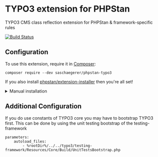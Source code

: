 # TYPO3 extension for PHPStan

TYPO3 CMS class reflection extension for PHPStan &amp; framework-specific rules

[![Build Status](https://travis-ci.org/sascha-egerer/phpstan-typo3.svg?branch=master)](https://travis-ci.org/sascha-egerer/phpstan-typo3)

## Configuration

To use this extension, require it in [Composer](https://getcomposer.org/):

```
composer require --dev saschaegerer/phpstan-typo3
```

If you also install [phpstan/extension-installer](https://github.com/phpstan/extension-installer) then you're all set!

<details>
  <summary>Manual installation</summary>

If you don't want to use `phpstan/extension-installer`, put this into your phpstan.neon config:

```
includes:
    - vendor/saschaegerer/phpstan-typo3/extension.neon
```
</details>

## Additional Configuration

If you do use constants of TYPO3 core you may have to
bootstrap TYPO3 first. This can be done by using the
unit testing bootstrap of the testing-framework

```
parameters:
    autoload_files:
        - %rootDir%/../../typo3/testing-framework/Resources/Core/Build/UnitTestsBootstrap.php
```
